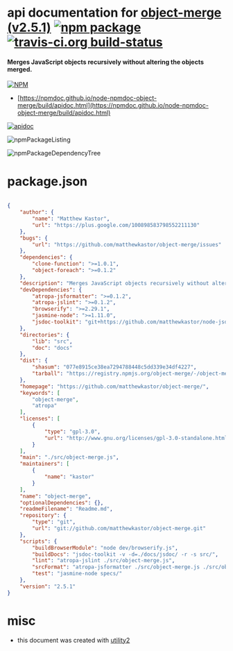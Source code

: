 # api documentation for  [object-merge (v2.5.1)](https://github.com/matthewkastor/object-merge/)  [![npm package](https://img.shields.io/npm/v/npmdoc-object-merge.svg?style=flat-square)](https://www.npmjs.org/package/npmdoc-object-merge) [![travis-ci.org build-status](https://api.travis-ci.org/npmdoc/node-npmdoc-object-merge.svg)](https://travis-ci.org/npmdoc/node-npmdoc-object-merge)
#### Merges JavaScript objects recursively without altering the objects merged.

[![NPM](https://nodei.co/npm/object-merge.png?downloads=true&downloadRank=true&stars=true)](https://www.npmjs.com/package/object-merge)

- [https://npmdoc.github.io/node-npmdoc-object-merge/build/apidoc.html](https://npmdoc.github.io/node-npmdoc-object-merge/build/apidoc.html)

[![apidoc](https://npmdoc.github.io/node-npmdoc-object-merge/build/screenCapture.buildCi.browser.%252Ftmp%252Fbuild%252Fapidoc.html.png)](https://npmdoc.github.io/node-npmdoc-object-merge/build/apidoc.html)

![npmPackageListing](https://npmdoc.github.io/node-npmdoc-object-merge/build/screenCapture.npmPackageListing.svg)

![npmPackageDependencyTree](https://npmdoc.github.io/node-npmdoc-object-merge/build/screenCapture.npmPackageDependencyTree.svg)



# package.json

```json

{
    "author": {
        "name": "Matthew Kastor",
        "url": "https://plus.google.com/100898583798552211130"
    },
    "bugs": {
        "url": "https://github.com/matthewkastor/object-merge/issues"
    },
    "dependencies": {
        "clone-function": ">=1.0.1",
        "object-foreach": ">=0.1.2"
    },
    "description": "Merges JavaScript objects recursively without altering the objects merged.",
    "devDependencies": {
        "atropa-jsformatter": ">=0.1.2",
        "atropa-jslint": ">=0.1.2",
        "browserify": ">=2.29.1",
        "jasmine-node": ">=1.11.0",
        "jsdoc-toolkit": "git+https://github.com/matthewkastor/node-jsdoc-toolkit.git#fix-tests"
    },
    "directories": {
        "lib": "src",
        "doc": "docs"
    },
    "dist": {
        "shasum": "077e8915ce38ea7294788448c5dd339e34df4227",
        "tarball": "https://registry.npmjs.org/object-merge/-/object-merge-2.5.1.tgz"
    },
    "homepage": "https://github.com/matthewkastor/object-merge/",
    "keywords": [
        "object-merge",
        "atropa"
    ],
    "licenses": [
        {
            "type": "gpl-3.0",
            "url": "http://www.gnu.org/licenses/gpl-3.0-standalone.html"
        }
    ],
    "main": "./src/object-merge.js",
    "maintainers": [
        {
            "name": "kastor"
        }
    ],
    "name": "object-merge",
    "optionalDependencies": {},
    "readmeFilename": "Readme.md",
    "repository": {
        "type": "git",
        "url": "git://github.com/matthewkastor/object-merge.git"
    },
    "scripts": {
        "buildBrowserModule": "node dev/browserify.js",
        "buildDocs": "jsdoc-toolkit -v -d=./docs/jsdoc/ -r -s src/",
        "lint": "atropa-jslint ./src/object-merge.js",
        "srcFormat": "atropa-jsformatter ./src/object-merge.js ./src/object-merge.js",
        "test": "jasmine-node specs/"
    },
    "version": "2.5.1"
}
```



# misc
- this document was created with [utility2](https://github.com/kaizhu256/node-utility2)

